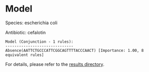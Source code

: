 
# Model

Species: escherichia coli

Antibiotic: cefalotin

```
Model (Conjunction - 1 rules):
------------------------------
Absence(AATTCTGCCCATTCGGCAGTTTTACCCAACT) [Importance: 1.00, 8 equivalent rules]

```

For details, please refer to the [results directory](../../../../../results/scm_b/escherichia%20coli/cefalotin/repeat_4/).

